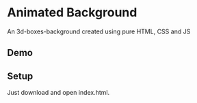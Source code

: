 # Animated Background
An 3d-boxes-background created using pure HTML, CSS and JS

## Demo

## Setup
Just download and open index.html.


